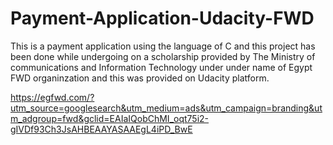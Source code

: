 # Payment-Application-Udacity-FWD
This is a payment application using the language of C and this project has been done while undergoing on a scholarship provided by 
The Ministry of communications and Information Technology under under name of Egypt FWD organinzation and this was provided on Udacity platform.

https://egfwd.com/?utm_source=googlesearch&utm_medium=ads&utm_campaign=branding&utm_adgroup=fwd&gclid=EAIaIQobChMI_oqt75i2-gIVDf93Ch3JsAHBEAAYASAAEgL4iPD_BwE
